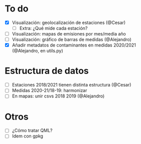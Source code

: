 ﻿# To do

- [X] Visualización: geolocalización de estaciones (@Cesar)
    - [ ] Extra: ¿Qué mide cada estación?
- [ ] Visualización: mapas de emisiones por mes/media año
- [ ] Visualización: gráfico de barras de medidas (@Alejandro)
- [X] Añadir metadatos de contaminantes en medidas 2020/2021 (@Alejandro, en utils.py)

# Estructura de datos
- [ ] Estaciones 2018/2021 tienen distinta estructura (@Cesar)
- [ ] Medidas 2020-21/18-19: harmonizar
- [ ] En mapas: unir csvs 2018 2019 (@Alejandro)

# Otros
- [ ] ¿Cómo tratar QML?
- [ ] Idem con gpkg 
